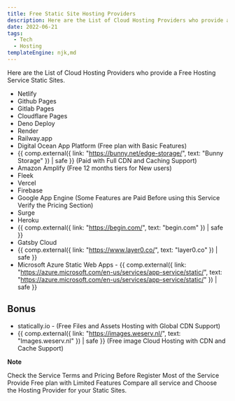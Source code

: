 ```yaml
---
title: Free Static Site Hosting Providers
description: Here are the List of Cloud Hosting Providers who provide a Free Hosting Service Static Sites.
date: 2022-06-21
tags: 
  - Tech
  - Hosting
templateEngine: njk,md
---
```


Here are the List of Cloud Hosting Providers who provide a Free Hosting Service Static Sites.

- Netlify
- Github Pages
- Gitlab Pages
- Cloudflare Pages
- Deno Deploy
- Render
- Railway.app
- Digital Ocean App Platform (Free plan with Basic Features)
- {{ comp.external({ link: "https://bunny.net/edge-storage/", text: "Bunny Storage" }) | safe }} (Paid with Full CDN and Caching Support)
- Amazon Amplify (Free 12 months tiers for New users)
- Fleek
- Vercel
- Firebase
- Google App Engine (Some Features are Paid Before using this Service Verify the Pricing Section)
- Surge
- Heroku
- {{ comp.external({ link: "https://begin.com/", text: "begin.com" }) | safe }}
- Gatsby Cloud
- {{ comp.external({ link: "https://www.layer0.co/", text: "layer0.co" }) | safe }}
- Microsoft Azure Static Web Apps - {{ comp.external({ link: "https://azure.microsoft.com/en-us/services/app-service/static/", text: "https://azure.microsoft.com/en-us/services/app-service/static/" }) | safe }}

## Bonus

- statically.io - (Free Files and Assets Hosting with Global CDN Support)
- {{ comp.external({ link: "https://images.weserv.nl/", text: "Images.weserv.nl" }) | safe }} (Free image Cloud Hosting with CDN and Cache Support)

**Note**

Check the Service Terms and Pricing Before Register Most of the Service Provide Free plan with Limited Features Compare all service and Choose the Hosting Provider for your Static Sites.
